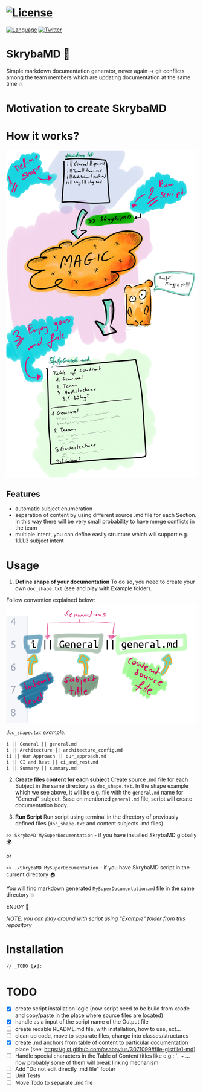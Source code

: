 # [![License](https://img.shields.io/cocoapods/l/BadgeSwift.svg?style=flat)](/LICENSE)
[![Language](http://img.shields.io/badge/language-swift-brightgreen.svg?style=flat)](https://developer.apple.com/swift)
[![Twitter](https://img.shields.io/twitter/follow/Roherdzik.svg?style=social&label=Follow)](https://twitter.com/Roherdzik)

# SkrybaMD 📝
Simple markdown documentation generator, never again -> git conflicts among the team members which are updating documentation at the same time 💥

# Motivation to create SkrybaMD

# How it works? 

![](./ReadmeAssets/SkrybaMD_flow.png)

## Features
- automatic subject enumeration
- separation of content by using different source .md file for each Section. In this way there will be very small probability to have merge conflicts in the team
- multiple intent, you can define easily structure which will support e.g. 1.1.1.3 subject intent

# Usage

1. **Define shape of your documentation**
To do so, you need to create your own `doc_shape.txt` (see and play with Example folder).

Follow convention explained below:
![](./ReadmeAssets/shape_structure.png)

_`doc_shape.txt` example:_

```
i || General || general.md
i || Architecture || architecture_config.md
ii || Our Approach || our_approach.md
i || CI and Rest || ci_and_rest.md
i || Summary || summary.md
```

2. **Create files content for each subject**
Create source .md file for each Subject in the same directory as `doc_shape.txt`.
In the shape example which we see above, it will be e.g. file with the `general.md` name for "General" subject. Base on mentioned `general.md` file, script will create documentation body.

3. **Run Script**
Run script using terminal in the directory of previously defined files (`doc_shape.txt` and content subjects .md files). 

`>> SkrybaMD MySuperDocumentation`  - if you have installed SkrybaMD globally 🌍

or

`>> ./SkrybaMD MySuperDocumentation` - if you have SkrybaMD script in the current directory 🏠

You will find markdown generated `MySuperDocumentation.md` file in the same directory 💥

ENJOY 🙌

_NOTE: you can play around with script using "Example" folder from this repository_

# Installation
`// _TODO [🌶]:`


# TODO
- [x] create script installation logic (now script need to be build from xcode and copy/paste in the place where source files are located)
- [x] handle as a input of the script name of the Output file
- [ ] create redable README.md file, with installation, how to use, ect...
- [ ] clean up code, move to separate files, change into classes/structures
- [x] create .md anchors from table of content to particular documentation place (see: https://gist.github.com/asabaylus/3071099#file-gistfile1-md)
- [ ] Handle special characters in the Table of Content titles like e.g.: `, ~ ... now probably some of them will break linking mechanism
- [ ] Add "Do not edit directly .md file" footer
- [ ] Unit Tests
- [ ] Move Todo to separate .md file

